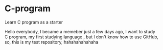 # C-program
Learn C program as a starter

Hello everybody, I became a memeber just a few days ago, I want to study C program, my first studying language , but I don't know how to use GitHub, so, this is my test repository, hahahahahahaha
